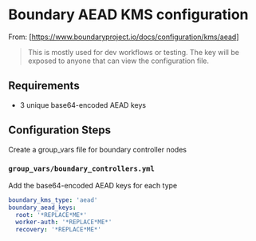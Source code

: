 # Boundary AEAD KMS configuration

From: [https://www.boundaryproject.io/docs/configuration/kms/aead]
> This is mostly used for dev workflows or testing. The key will be exposed to anyone that can view the configuration file.

## Requirements

* 3 unique base64-encoded AEAD keys

## Configuration Steps

Create a group_vars file for boundary controller nodes

### `group_vars/boundary_controllers.yml`

Add the base64-encoded AEAD keys for each type

```YAML
boundary_kms_type: 'aead'
boundary_aead_keys:
  root: '*REPLACE*ME*'
  worker-auth: '*REPLACE*ME*'
  recovery: '*REPLACE*ME*'
```
